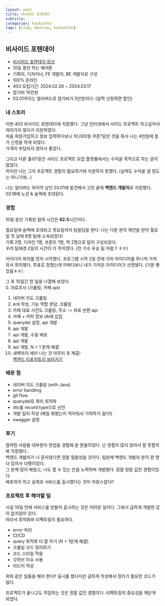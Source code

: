 ```yaml
---
layout: post
title: 비사이드 포텐데이
subtitle: 
categories: hackathon
tags: [club, develop, hackathon]
---
```

## 비사이드 포텐데이
- [비사이드 포텐데이 링크](https://bside.best/potenday)
- 10일 동안 하는 해커톤
- 기획자, 디자이너, FE 개발자, BE 개발자로 구성
- 100% 온라인
- 403 모집기간: 2024.02.26 ~ 2024.03.17
- 참가비 10만원
- 03.01까지는 얼리버드로 참가비가 5만원이다. (일찍 신청하면 할인)

### 내 스토리
이번 403 비사이드 포텐데이에 지원했다. 그냥 인터넷에서 사이드 프로젝트 하고싶어서 여러가지 찾다가 지원하였다.  
처음 회원가입하고 정보 입력하다보니 10,000원 쿠폰?같은 것을 줘서 나는 4만원에 참가 신청을 하게 되었다.  
가격이 부담되지 않아서 좋았다.  
  
그리고 다른 홀라?같은 사이드 프로젝트 모집 플랫폼에서는 수익을 목적으로 하는 글이 많았다.  
하지만 나는 그저 프로젝트 경험이 필요하기에 지원하지 못했다. (실력도 수익을 낼 정도는 아니기에...)  
  
나는 얼리버드 마지막 날인 03.01에 발견해서 고민 끝에 **백엔드 개발자**로 지원했다.  
03.18에 노션 & 슬랙에 초대된다.

### 경험
10일 동안 기록된 참여 시간은 **62.5**시간이다.  
  
월요일에 슬랙에 초대되고 목요일까지 팀빌딩을 한다. 나는 다른 분의 제안을 받아 월요일 첫 날에 6명 팀에 소속되었다!  
기획 2명, 디자인 1명, 프론트 1명, 백 2명으로 팀이 구성되었다.  
우리 팀에겐 2일의 시간이 더 주어졌다. (전 기수 우승 팀 처럼 !! ㅎㅎ)  
  
아이디어 회의를 먼저 시작했다. 프로그램 시작 2일 전에 각자 아이디어를 하나씩 가져와서 회의했다. 투표로 정했는데 어쩌다보니 내가 가져온 아이디어가 선정됐다. (기분 좋았음ㅎㅎ)  
  
그 후 10일간 한 일을 나열해 보았다.  
0. 자료조사 (크롤링, 카페 api)
1. 네이버 지도 크롤링
2. erd 작성, 기능 역할 분담, 크롤링
3. 카페 대표 사진도 크롤링, 주소 -> 좌표 반환 api
4. 카페 + 커피 정보 db에 삽입
5. querydsl 설정, api 개발
6. api 개발
7. api 개발, 수동 배포
8. api 개발
9. api 개발, N + 1 문제 해결
10. 새벽까지 에러 나는 것 마무리 후 제출!  
[백엔드 리포지토리 보러가기](https://github.com/dajeongdev/Americanote)

### 배운 점
- 네이버 지도 크롤링 (with Java)
- error handling
- git flow
- querydsl로 쿼리 최적화
- dto를 record type으로 선언
- 개발 일지 작성 (매일 뭐했는지 적어둬서 기억하기 쉽다!)
- swagger 설정

### 후기
참여한 사람들 대부분이 현업을 경험해 본 분들이었다. 난 경험이 많지 않아서 잘 못할까봐 걱정했다..  
백엔드 개발자가 나 혼자였다면 정말 힘들었을 것이다. 팀원에 백엔드 개발자 분이 한 명 더 있어서 다행이었다.  
그 분께 많이 배웠고, 나도 할 수 있는 만큼 노력하며 개발했다. 정말 정말 값진 경험이었다.  
배포까지 하고 실제로 서비스를 출시했다는 것이 자랑스럽다!!  

### 프로젝트 후 해야할 일
사실 10일 안에 서비스를 만들어 출시하는 것은 어려운 일이다. 그래서 급하게 개발한 감이 없지않아 있다.  
따라서 최적화와 리팩토링이 필요하다. 
- error 처리
- CI/CD
- query 최적화 더 잘 하기 (N + 1문제 해결)
- 크롤링 코드 정리하기
- 코드 스타일 적용
- 깃허브 이슈 사용
- 리드미 작성  
  
위와 같은 일들을 해야 한다!! 출시를 했다지만 급하게 작성해서 정리가 필요한 코드가 많다.  
  
프로젝트가 끝나고도 작업하는 것은 정말 값진 경험이다. 리팩토링의 중요성을 깨닫게 되었다.
